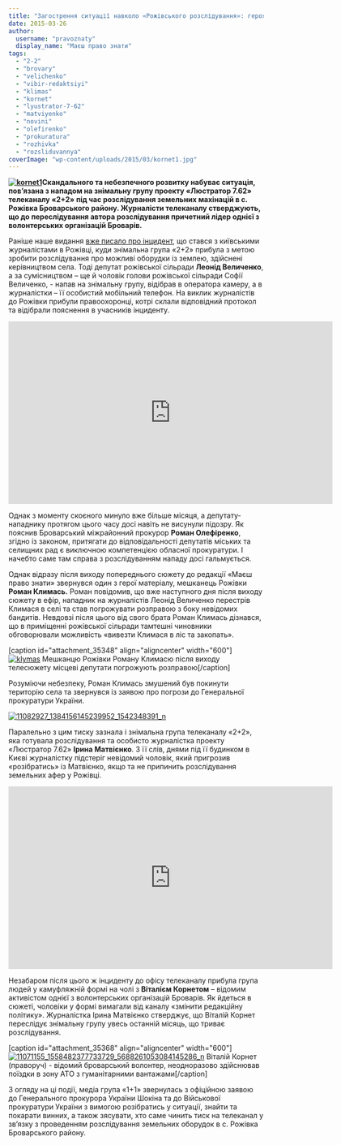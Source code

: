 ```yaml
---
title: "Загострення ситуації навколо «Рожівського розслідування»: героям сюжету та журналістам погрожують - ВІДЕО"
date: 2015-03-26
author: 
  username: "pravoznaty"
  display_name: "Маєш право знати"
tags: 
  - "2-2"
  - "brovary"
  - "velichenko"
  - "vibir-redaktsiyi"
  - "klimas"
  - "kornet"
  - "lyustrator-7-62"
  - "matviyenko"
  - "novini"
  - "olefirenko"
  - "prokuratura"
  - "rozhivka"
  - "rozsliduvannya"
coverImage: "wp-content/uploads/2015/03/kornet1.jpg"
---
```


**[![kornet1](https://mpz.brovary.org/wp-content/uploads/2015/03/kornet1.jpg)](https://mpz.brovary.org/wp-content/uploads/2015/03/kornet1.jpg)Скандального та небезпечного розвитку набуває ситуація, пов’язана з нападом на знімальну групу проекту «Люстратор 7.62» телеканалу «2+2» під час розслідування земельних махінацій в с. Рожівка Броварського району. Журналісти телеканалу стверджують, що до переслідування автора розслідування причетний лідер однієї з волонтерських організацій Броварів.**

Раніше наше видання [вже писало про інцидент](https://mpz.brovary.org/skandal-u-rozhivtsi-mistseviy-deputat-napav-na-zhurnalistku-kanalu-2-2-video/), що стався з київськими журналістами в Рожівці, куди знімальна група «2+2» прибула з метою зробити розслідування про можливі оборудки із землею, здійснені керівництвом села. Тоді депутат рожівської сільради **Леонід Величенко**, а за сумісництвом – ще й чоловік голови рожівської сільради Софії Величенко, - напав на знімальну групу, відібрав в оператора камеру, а в журналістки – її особистий мобільний телефон. На виклик журналістів до Рожівки прибули правоохоронці, котрі склали відповідний протокол та відібрали пояснення в учасників інциденту.

<iframe src="https://www.youtube.com/embed/LI1yYxI4MZ0" width="640" height="360" frameborder="0" allowfullscreen="allowfullscreen"></iframe>

Однак з моменту скоєного минуло вже більше місяця, а депутату-нападнику протягом цього часу досі навіть не висунули підозру. Як пояснив Броварський міжрайонний прокурор **Роман Олефіренко**, згідно із законом, притягати до відповідальності депутатів міських та селищних рад є виключною компетенцією обласної прокуратури. І начебто саме там справа з розслідуванням нападу досі гальмується.

Однак відразу після виходу попереднього сюжету до редакції «Маєш право знати» звернувся один з герої матеріалу, мешканець Рожівки **Роман Климась.** Роман повідомив, що вже наступного дня після виходу сюжету в ефір, нападник на журналістів Леонід Величенко перестрів Климася в селі та став погрожувати розправою з боку невідомих бандитів. Невдовзі після цього від свого брата Роман Климась дізнався, що в приміщенні рожівської сільради тамтешні чиновники обговорювали можливість «вивезти Климася в ліс та закопать».

\[caption id="attachment\_35348" align="aligncenter" width="600"\][![klymas](https://mpz.brovary.org/wp-content/uploads/2015/03/klymas.jpg)](https://mpz.brovary.org/wp-content/uploads/2015/03/klymas.jpg) Мешканцю Рожівки Роману Климасю після виходу телесюжету місцеві депутати погрожують розправою\[/caption\]

Розуміючи небезпеку, Роман Климась змушений був покинути територію села та звернувся із заявою про погрози до Генеральної прокуратури України.

[![11082927_1384156145239952_1542348391_n](https://mpz.brovary.org/wp-content/uploads/2015/03/11082927_1384156145239952_1542348391_n.jpg)](https://mpz.brovary.org/wp-content/uploads/2015/03/11082927_1384156145239952_1542348391_n.jpg)

Паралельно з цим тиску зазнала і знімальна група телеканалу «2+2», яка готувала розслідування та особисто журналістка проекту «Люстратор 7.62» **Ірина Матвієнко**. З її слів, днями під її будинком в Києві журналістку підстеріг невідомий чоловік, який пригрозив «розібратись» із Матвієнко, якщо та не припинить розслідування земельних афер у Рожівці.

<iframe src="https://www.youtube.com/embed/WZ1xbo3IWe4" width="640" height="360" frameborder="0" allowfullscreen="allowfullscreen"></iframe>

Незабаром після цього ж інциденту до офісу телеканалу прибула група людей у камуфляжній формі на чолі з **Віталієм Корнетом** – відомим активістом однієї з волонтерських організацій Броварів. Як йдеться в сюжеті, чоловіки у формі вимагали від каналу «змінити редакційну політику». Журналістка Ірина Матвієнко стверджує, що Віталій Корнет переслідує знімальну групу увесь останній місяць, що триває розслідування.

\[caption id="attachment\_35368" align="aligncenter" width="600"\][![11071155_1558482377733729_5688261053084145286_n](https://mpz.brovary.org/wp-content/uploads/2015/03/11071155_1558482377733729_5688261053084145286_n.jpg)](https://mpz.brovary.org/wp-content/uploads/2015/03/11071155_1558482377733729_5688261053084145286_n.jpg) Віталій Корнет (праворуч) - відомий броварський волонтер, неодноразово здійснював поїздки в зону АТО з гуманітарними вантажами\[/caption\]

З огляду на ці події, медіа група «1+1» звернулась з офіційною заявою до Генерального прокурора України Шокіна та до Військової прокуратури України з вимогою розібратись у ситуації, знайти та покарати винних, а також зясувати, хто саме чинить тиск на телеканал у зв’язку з проведенням розслідування земельних оборудок в с. Рожівка Броварського району.
